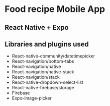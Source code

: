 # Food recipe Mobile App
## React Native + Expo

## Libraries and plugins used

- React-native-community/datetimepicker
- React-navigation/bottom-tabs
- React-navigation/native
- React-navigation/native-stack
- React-navigation/stack
- React-native-dropdown-select-list
- React-native-firebase/storage
- Firebase
- Expo-image-picker

